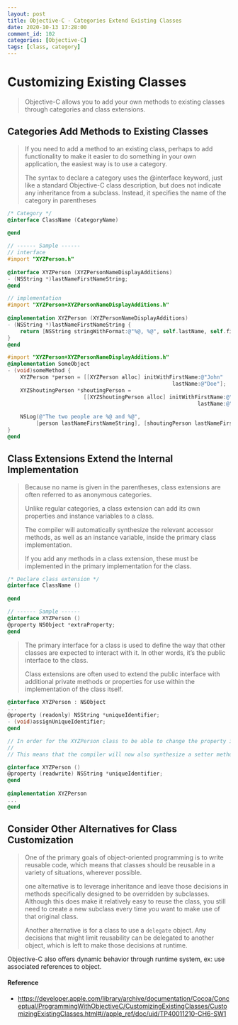 ```yaml
---
layout: post
title: Objective-C - Categories Extend Existing Classes
date: 2020-10-13 17:28:00
comment_id: 102
categories: [Objective-C]
tags: [class, category]
---
```


# Customizing Existing Classes

> Objective-C allows you to add your own methods to existing classes through categories and class extensions.

## Categories Add Methods to Existing Classes

> If you need to add a method to an existing class, perhaps to add functionality to make it easier to do something in your own application, the easiest way is to use a category.
>
> The syntax to declare a category uses the @interface keyword, just like a standard Objective-C class description, but does not indicate any inheritance from a subclass. Instead, it specifies the name of the category in parentheses

```objective-c
/* Category */
@interface ClassName (CategoryName)
 
@end

// ------ Sample ------
// interface
#import "XYZPerson.h"
 
@interface XYZPerson (XYZPersonNameDisplayAdditions)
- (NSString *)lastNameFirstNameString;
@end

// implementation
#import "XYZPerson+XYZPersonNameDisplayAdditions.h"
 
@implementation XYZPerson (XYZPersonNameDisplayAdditions)
- (NSString *)lastNameFirstNameString {
    return [NSString stringWithFormat:@"%@, %@", self.lastName, self.firstName];
}
@end

#import "XYZPerson+XYZPersonNameDisplayAdditions.h"
@implementation SomeObject
- (void)someMethod {
    XYZPerson *person = [[XYZPerson alloc] initWithFirstName:@"John"
                                                    lastName:@"Doe"];
    XYZShoutingPerson *shoutingPerson =
                        [[XYZShoutingPerson alloc] initWithFirstName:@"Monica"
                                                            lastName:@"Robinson"];
 
    NSLog(@"The two people are %@ and %@",
         [person lastNameFirstNameString], [shoutingPerson lastNameFirstNameString]);
}
@end
```

## Class Extensions Extend the Internal Implementation

> Because no name is given in the parentheses, class extensions are often referred to as anonymous categories.
>
> Unlike regular categories, a class extension can add its own properties and instance variables to a class.
>
> The compiler will automatically synthesize the relevant accessor methods, as well as an instance variable, inside the primary class implementation.
>
> If you add any methods in a class extension, these must be implemented in the primary implementation for the class.

```objective-c
/* Declare class extension */
@interface ClassName ()
 
@end

// ------ Sample ------
@interface XYZPerson ()
@property NSObject *extraProperty;
@end
```

> The primary interface for a class is used to define the way that other classes are expected to interact with it. In other words, it’s the public interface to the class.
>
> Class extensions are often used to extend the public interface with additional private methods or properties for use within the implementation of the class itself.

```objective-c
@interface XYZPerson : NSObject
...
@property (readonly) NSString *uniqueIdentifier;
- (void)assignUniqueIdentifier;
@end

// In order for the XYZPerson class to be able to change the property internally, it makes sense to redeclare the property in a class extension that’s defined at the top of the implementation file for the class:
//
// This means that the compiler will now also synthesize a setter method, so any method inside the XYZPerson implementation will be able to set the property directly using either the setter or dot syntax.

@interface XYZPerson ()
@property (readwrite) NSString *uniqueIdentifier;
@end
 
@implementation XYZPerson
...
@end
```

## Consider Other Alternatives for Class Customization

> One of the primary goals of object-oriented programming is to write reusable code, which means that classes should be reusable in a variety of situations, wherever possible.
>
> one alternative is to leverage inheritance and leave those decisions in methods specifically designed to be overridden by subclasses. Although this does make it relatively easy to reuse the class, you still need to create a new subclass every time you want to make use of that original class.
> 
> Another alternative is for a class to use a `delegate` object. Any decisions that might limit reusability can be delegated to another object, which is left to make those decisions at runtime.

Objective-C also offers dynamic behavior through runtime system, ex: use associated references to object.

#### Reference

- <https://developer.apple.com/library/archive/documentation/Cocoa/Conceptual/ProgrammingWithObjectiveC/CustomizingExistingClasses/CustomizingExistingClasses.html#//apple_ref/doc/uid/TP40011210-CH6-SW1>

